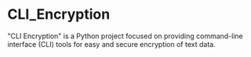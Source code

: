 # CLI_Encryption
"CLI Encryption" is a Python project focused on providing command-line interface (CLI) tools for easy and secure encryption of text data.
